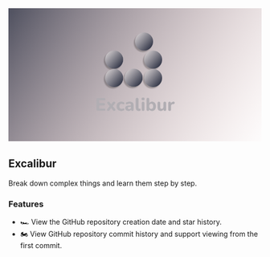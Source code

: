 <div align="center">
<img src="./public/excalibur.png" alt="excalibur" />
</div>

## Excalibur

Break down complex things and learn them step by step.

### Features

- 🏎️ View the GitHub repository creation date and star history.
- 🏍️ View GitHub repository commit history and support viewing from the first commit.
